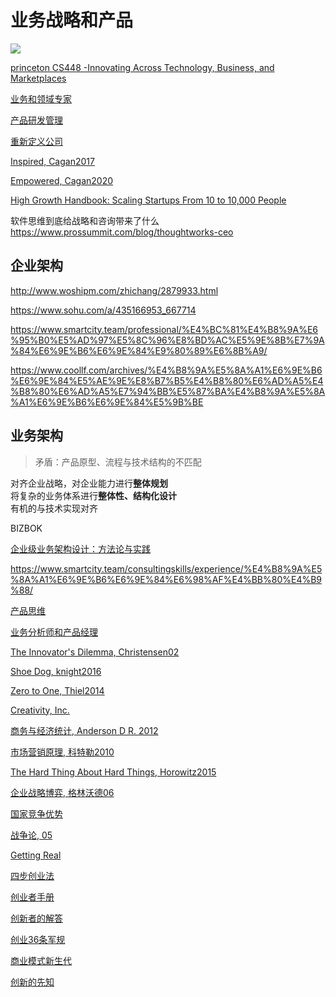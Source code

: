 

# 业务战略和产品

![](https://upload-images.jianshu.io/upload_images/426671-a824fb6afd4b3fa3.png?imageMogr2/auto-orient/strip|imageView2/2/w/671/format/webp)

[princeton CS448 -Innovating Across Technology, Business, and Marketplaces](https://www.cs.princeton.edu/courses/archive/spring20/cos448/schedule.html)

[业务和领域专家](https://github.com/amitness/learning)

[产品研发管理](https://book.douban.com/subject/10433727/)

[重新定义公司]()

[Inspired, Cagan2017](https://book.douban.com/subject/27161852/)

[Empowered, Cagan2020](https://book.douban.com/subject/35157237/)

[High Growth Handbook: Scaling Startups From 10 to 10,000 People](https://www.amazon.com/High-Growth-Handbook-Elad-Gil/dp/1732265100/ref=pd_sbs_sccl_5/138-8628425-9428532?pd_rd_w=rWoqO&pf_rd_p=3676f086-9496-4fd7-8490-77cf7f43f846&pf_rd_r=MPGVN9HC2Q1M2XB4Y5TJ&pd_rd_r=8ea9f712-29da-4fed-bc01-a2c6b7f36cce&pd_rd_wg=ikXM4&pd_rd_i=1732265100&psc=1)

软件思维到底给战略和咨询带来了什么  
https://www.prossummit.com/blog/thoughtworks-ceo

## 企业架构
http://www.woshipm.com/zhichang/2879933.html

https://www.sohu.com/a/435166953_667714


https://www.smartcity.team/professional/%E4%BC%81%E4%B8%9A%E6%95%B0%E5%AD%97%E5%8C%96%E8%BD%AC%E5%9E%8B%E7%9A%84%E6%9E%B6%E6%9E%84%E9%80%89%E6%8B%A9/


https://www.coollf.com/archives/%E4%B8%9A%E5%8A%A1%E6%9E%B6%E6%9E%84%E5%AE%9E%E8%B7%B5%E4%B8%80%E6%AD%A5%E4%B8%80%E6%AD%A5%E7%94%BB%E5%87%BA%E4%B8%9A%E5%8A%A1%E6%9E%B6%E6%9E%84%E5%9B%BE

## 业务架构

> 矛盾：产品原型、流程与技术结构的不匹配

对齐企业战略，对企业能力进行**整体规划**  
将复杂的业务体系进行**整体性、结构化设计**  
有机的与技术实现对齐

BIZBOK

[企业级业务架构设计：方法论与实践](https://book.douban.com/subject/34801161/)

https://www.smartcity.team/consultingskills/experience/%E4%B8%9A%E5%8A%A1%E6%9E%B6%E6%9E%84%E6%98%AF%E4%BB%80%E4%B9%88/


[产品思维](https://mp.weixin.qq.com/s/fIqp3R2Tade2jInkrxordQ)

[业务分析师和产品经理](http://www.woshipm.com/pmd/3805700.html)

[The Innovator's Dilemma, Christensen02](https://book.douban.com/subject/1461932/)

[Shoe Dog, knight2016](https://book.douban.com/subject/26738885/)

[Zero to One, Thiel2014](https://book.douban.com/subject/24753651/)

[Creativity, Inc.](https://book.douban.com/subject/25777433/)

[商务与经济统计, Anderson D R. 2012](https://book.douban.com/subject/10557289/)

[市场营销原理, 科特勒2010](https://book.douban.com/subject/4830099/)

[The Hard Thing About Hard Things, Horowitz2015](https://book.douban.com/subject/26306686/)

[企业战略博弈, 格林沃德06](https://book.douban.com/subject/1967814/)

[国家竞争优势](https://book.douban.com/subject/6753831/)

[战争论, 05](https://book.douban.com/subject/1009105/)  

[Getting Real](https://basecamp.com/gettingreal/getting-real.pdf)

[四步创业法](https://book.douban.com/subject/11516567/)  

[创业者手册](https://book.douban.com/subject/20453004/)

[创新者的解答](https://book.douban.com/subject/4822145/)

[创业36条军规](https://book.douban.com/subject/26794032/)

[商业模式新生代](https://book.douban.com/subject/6718487/)

[创新的先知](https://book.douban.com/subject/4931700/)
 


